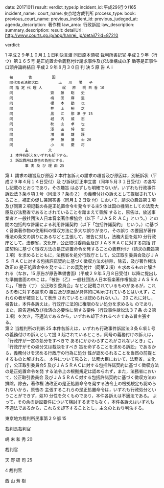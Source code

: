 
date: 20171011
result: 
verdict_type:ip
incident_id: 平成29(行ウ)165
incident_name: 
court_name: 東京地方裁判所
process_type:
book: 
previous_court_name:
previous_incident_id:
previous_judeged_at:
agenda_description:  著作権
law_area:  行政訴訟
law_description: 
summary_description: 
result: 
detailUrl: http://www.courts.go.jp/app/hanrei_jp/detail7?id=87210

verdict:

 1 
平成２９年１０月１１日判決言渡 同日原本領収 裁判所書記官 
平成２９年（行ウ）第１６５号 是正処置命令義務付け請求事件及び法律構成の矛
盾等是正事件 
口頭弁論終結日 平成２９年８月３０日 
             判         決 5 
      原       告         Ａ ⅰ 
 
      被       告         国 
      同代表者法務大臣         上   川   陽   子 
      同 指 定 代 理 人         梶   原   明 日 香 10 
      同                 齋   藤   聡   史 
      同                 梅   田   麻   里 
      同                 榎   本   勤   也 
      同                 井   上   裕   之 
      同                 黒   江   那 津 子 15 
      同                 堀   内   威   志 
      同                 秋   山   卓   也 
      同                 澤   田   将   史 
      同                 増   田   雄   護 
      同                 伊   藤   兼   士 20 
      同                 小   川   慶   将 
             主         文 
      １ 本件各訴えをいずれも却下する。 
      ２ 訴訟費用は原告の負担とする。 
             事 実 及 び 理 由 25 
第１ 請求の趣旨及び原因 
 2 
 本件各訴えの請求の趣旨及び原因は，別紙訴状（平成２９年４月１４日受付）及
び訴状訂正申立書（同年５月３１日受付）の各写し記載のとおりであり，その趣旨
は必ずしも明確でないが，いずれも行政事件訴訟法３条６項１号（同法３７条の２）
の義務付けの訴えとして提起されていること，補正の促し兼回答書（同月１２日受
付）において，請求の趣旨第１項及び同第２項記載の各是正処置命令を発令する主5 
体は国の機関としての法務大臣及び法務省であるとされていることを踏まえて善解
すると，原告は，放送事業者と一般社団法人日本音楽著作権協会（以下「ＪＡＳＲ
ＡＣ」という。）との間の包括的な許諾による利用許諾契約（以下「包括許諾契約」
という。）に基づく音楽著作物の使用料の徴収方法に多大な誤りがあり，その誤り
の要因が著作権法の条文の誤りにあるなどと主張して，被告に対し，法務大臣を処10 
分行政庁として，法務省，文化庁，公正取引委員会及びＪＡＳＲＡＣに対する包括
許諾契約に基づく徴収方法の是正処置命令を発することの義務付け（請求の趣旨第
１項）を求めるとともに，法務省を処分行政庁として，公正取引委員会及びＪＡＳ
ＲＡＣに対する包括許諾契約に基づく徴収方法の排除，除去，及び著作権法改正の
是正処置命令を発することの義務付け（同第２項）を求めるものと解される（なお，15 
原告が原告準備書面Ⅰ（平成２９年５月８日受付）以降に提出した準備書面の中に
は，「被告（乙）一般社団法人日本音楽著作権協会ＪＡＳＲＡＣ」，「被告（丁）
公正取引委員会」などと記載されているものがあるが，これらの者に対する請求の
趣旨及び原因が具体的に明示されているとはいえず，これらの者が被告として表示
されているとは認められない。）。 20 
 これに対し，被告は，本件各訴えは，行政庁に法的に権限のない処分を求めるも
のであり，また，原告適格及び救済の必要性に関する要件（行政事件訴訟法３７条
の２第１項）を欠き，不適法であるから，いずれも却下されるべきである旨主張す
る。  
第２ 当裁判所の判断 25 
 本件各訴えは，いずれも行政事件訴訟法３条６項１号の義務付けの訴えとして提
 3 
起されているところ，同号の義務付けの訴えは，「行政庁が一定の処分をすべきで
あるにかかわらずこれがされないとき」に，「行政庁がその処分又は裁決をすべき
旨を命ずることを求める訴訟」であるから，義務付けを求める行政庁の行為に処分
性が認められることを当然の前提とするものと解される。 
本件について見ると，法務大臣において，法務省，文化庁，公正取引委員会5 
及びＪＡＳＲＡＣに対する包括許諾契約に基づく徴収方法の是正処置命令を発
する法令上の根拠規定は認められず，また，法務省において，公正取引委員会
及びＪＡＳＲＡＣ対する包括許諾契約に基づく徴収方法の排除，除去，著作権
法改正の是正処置命令を発する法令上の根拠規定も認められないから，原告の
主張するこれらの是正処置命令は，いずれも行政処分ということができず，処10 
分性を欠くものであり，本件各訴えは不適法である。 
よって，その余の訴訟要件について検討するまでもなく，本件各訴えはいずれも
不適法であるから，これらを却下することとし，主文のとおり判決する。 
 
東京地方裁判所民事第２９部 15 
 
裁判長裁判官 
                            
嶋   末   和   秀 
 20 
 
裁判官    
                         
天   野   研   司 
 25 
 
 4 
裁判官    
                           
西   山   芳   樹 

                    
